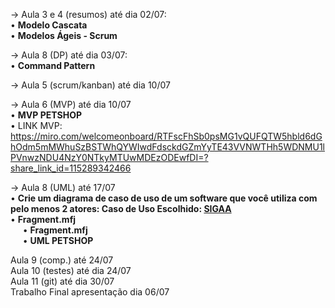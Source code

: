 -> Aula 3 e 4 (resumos) até dia 02/07: <br>
  • <b>Modelo Cascata</b><br> 
    • <b>Modelos Ágeis - Scrum</b>

-> Aula 8 (DP) até dia 03/07: <br>
    • <b>Command Pattern</b><br>
    
-> Aula 5 (scrum/kanban) até dia 10/07

-> Aula 6 (MVP) até dia 10/07<br>
    • <b>MVP PETSHOP</b><br>
    • LINK MVP: https://miro.com/welcomeonboard/RTFscFhSb0psMG1vQUFQTW5hbld6dGhOdm5mMWhuSzBSTWhQYWIwdFdsckdGZmYyTE43VVNWTHh5WDNMU1lPVnwzNDU4NzY0NTkyMTUwMDEzODEwfDI=?share_link_id=115289342466<BR>

-> Aula 8 (UML) até 17/07<br>
    • <b>Crie um diagrama de caso de uso de um software que você utiliza com pelo menos 2 atores: Caso de Uso Escolhido: <u>SIGAA</u></b><br>
    • <b>Fragment.mfj</b><br>
   &nbsp;&nbsp;&nbsp;&nbsp;&nbsp;• <b>Fragment.mfj</b><br>
   &nbsp;&nbsp;&nbsp;&nbsp;&nbsp;• <b>UML PETSHOP</b><br>
    
    
Aula 9 (comp.) até 24/07<BR>
Aula 10 (testes) até dia 24/07<BR>
Aula 11 (git) até dia 30/07<BR>
Trabalho Final apresentação dia 06/07<BR> 

 
